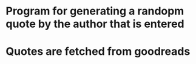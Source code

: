 # Program for generating a randopm quote by the author that is entered
# Quotes are fetched from goodreads
